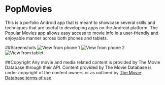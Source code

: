 # PopMovies

This is a porfolio Android app that is meant to showcase several skills and techniques that are useful to developing apps on the Android platform. The Popular Movies app allows easy access to movie info in a user-friendly and enjoyable manner across both phones and tablets.

##Screenshots
![View from phone 1](https://cloud.githubusercontent.com/assets/22218783/19615204/3e759bd6-97b9-11e6-921b-39f1ca8f2646.png) ![View from phone 2](https://cloud.githubusercontent.com/assets/22218783/19615239/9e24022a-97b9-11e6-9bec-d811e3cc2dcb.png) ![View from tablet](https://cloud.githubusercontent.com/assets/22218783/19615136/a28f5a0e-97b8-11e6-93c6-34789ef76240.png)

##Copyright
Any movie and media related content is provided by The Movie Database through their API. Content provided by The Movie Database is under copyright of the content owners or as outlined by [The Movie Database terms of use](https://www.themoviedb.org/documentation/api/terms-of-use).
